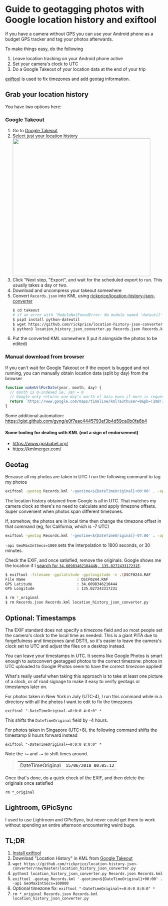 # Guide to geotagging photos with Google location history and exiftool

If you have a camera without GPS you can use your Android phone as a budget GPS tracker and tag your photos afterwards.

To make things easy, do the following

1. Leave location tracking on your Android phone active
2. Set your camera's clock to UTC
3. Do a Google Takeout of your location data at the end of your trip

[exiftool](https://www.sno.phy.queensu.ca/~phil/exiftool/) is used to fix timezones and add geotag information.

## Grab your location history

You have two options here:

### Google Takeout

1. Go to [Google Takeout](https://takeout.google.com/settings/takeout)
2. Select just your location history<br /><img src="https://github.com/gyng/book/assets/370496/54c47abe-0217-4a6d-9384-09bf27c64951" width="440px" />
3. Click "Next step, "Export", and wait for the scheduled export to run. This usually takes a day or two.
4. Download and uncompress your takeout somewhere
5. Convert `Records.json` into KML using [rickprice/location-history-json-converter](https://github.com/rickprice/location-history-json-converter)
   ```bash
   $ cd takeout
   # if an error with `ModuleNotFoundError: No module named 'dateutil'` shows up
   $ pip3 install python-dateutil
   $ wget https://github.com/rickprice/location-history-json-converter/raw/master/location_history_json_converter.py
   $ python3 location_history_json_converter.py Records.json Records.kml
   ```
6. Put the converted KML somewhere (I put it alongside the photos to be edited)

### Manual download from browser

If you can't wait for Google Takeout or if the export is bugged and not running, you can manually obtain location data (split by day) from the browser

```js
function makeUrlForDate(year, month, day) {
  // month is 0-indexed ie, Jan = 0
  // Google only returns one day's worth of data even if more is requested
  return `https://www.google.com/maps/timeline/kml?authuser=0&pb=!1m8!1m3!1i${year}!2i${month}!3i${day}!2m3!1i${year}!2i${month}!3i${day}`;
}
```

Some additional automation: https://gist.github.com/gyng/e0f7eac4445793ef3b4d59ca0b0fa6b4

#### Some tooling for dealing with KML (not a sign of endorsement)

- https://www.gpsbabel.org/
- https://kmlmerger.com/

## Geotag

Because all my photos are taken in UTC I run the following command to tag my photos

```sh
exiftool -geotag Records.kml '-geotime<${DateTimeOriginal}+00:00' . -api GeoMaxIntSecs=1800
```

The location history obtained from Google is all in UTC. That matches my camera clock so there's no need to calculate and apply timezone offsets. Super convenient when photos span different timezones.

If, somehow, the photos are in local time then change the timezone offset in that command (eg, for California, which is -7 UTC)

```sh
exiftool -geotag Records.kml '-geotime<${DateTimeOriginal}-07:00' . -api GeoMaxIntSecs=1800
```

`-api GeoMaxIntSecs=1800` sets the interpolation to 1800 seconds, or 30 minutes.

Check the EXIF, and once satisfied, remove the originals. Google shows me the location if I [search for `34.6098346210444N, 135.027243317231E`](https://www.google.com/search?q=34.6098346210444N%2C+135.027243317231E).

```sh
$ exiftool -filename -gpslatitude -gpslongitude -n .\DSCF0244.RAF
File Name                       : DSCF0244.RAF
GPS Latitude                    : 34.6098346210444
GPS Longitude                   : 135.027243317231

$ rm *_original
$ rm Records.json Records.kml location_history_json_converter.py
```

## Optional: Timestamps

The EXIF standard does not specify a timezone field and so most people set the camera's clock to the local time as needed. This is a giant PITA due to forgetfulness and timezones (and DST!), so it's easier to leave the camera's clock set to UTC and adjust the files on a desktop instead.

You can leave your timestamps in UTC. It seems like Google Photos is smart enough to autoconvert geotagged photos to the correct timezone: photos in UTC uploaded to Google Photos seem to have the correct timezone applied!

What's really useful when taking this approach is to take at least one picture of a clock, or of road signage to make it easy to verify geotags or timestamps later on.

For photos taken in New York in July (UTC-4), I run this command while in a directory with all the photos I want to edit to fix the timezones

```
exiftool "-DateTimeOriginal-=0:0:0 4:0:0" *
```

This shifts the `DateTimeOriginal` field by -4 hours.

For photos taken in Singapore (UTC+8), the following command shifts the timestamp 8 hours forward instead

```
exiftool "-DateTimeOriginal+=0:0:0 8:0:0" *
```

Note the `+=` and `-=` to shift times around.

> |                  |                       |
> | ---------------- | --------------------- |
> | DateTimeOriginal | `15/06/2018 00:05:12` |

Once that's done, do a quick check of the EXIF, and then delete the originals once satisfied

```
rm *_original
```

## Lightroom, GPicSync

I used to use Lightroom and GPicSync, but never could get them to work without spending an entire afternoon encountering weird bugs.

## TL;DR

1. [Install exiftool](https://www.sno.phy.queensu.ca/~phil/exiftool/)
2. Download "Location History" in KML from [Google Takeout](https://takeout.google.com/settings/takeout)
3. `wget https://github.com/rickprice/location-history-json-converter/raw/master/location_history_json_converter.py`
4. `python3 location_history_json_converter.py Records.json Records.kml`
5. `exiftool -geotag Records.kml '-geotime<${DateTimeOriginal}+00:00' . -api GeoMaxIntSecs=108000`
6. Optional timezone fix: `exiftool "-DateTimeOriginal+=0:0:0 8:0:0" *`
7. `rm *_original Records.json Records.kml location_history_json_converter.py`
